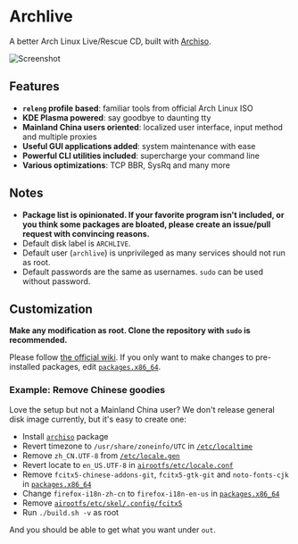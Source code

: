 # Archlive

A better Arch Linux Live/Rescue CD, built with [Archiso](https://wiki.archlinux.org/index.php/Archiso).

![Screenshot](https://user-images.githubusercontent.com/44045911/75601974-bcdb4800-5afb-11ea-83b4-0ebc5abee2d8.png)

## Features

- **`releng` profile based**: familiar tools from official Arch Linux ISO
- **KDE Plasma powered**: say goodbye to daunting tty
- **Mainland China users oriented**: localized user interface, input method and multiple proxies
- **Useful GUI applications added**: system maintenance with ease
- **Powerful CLI utilities included**: supercharge your command line
- **Various optimizations**: TCP BBR, SysRq and many more

## Notes

- **Package list is opinionated. If your favorite program isn't included, or you think some packages are bloated, please create an issue/pull request with convincing reasons.**
- Default disk label is `ARCHLIVE`.
- Default user (`archlive`) is unprivileged as many services should not run as root.
- Default passwords are the same as usernames. `sudo` can be used without password.

## Customization

**Make any modification as root. Clone the repository with `sudo` is recommended.**

Please follow [the official wiki](https://wiki.archlinux.org/index.php/Archiso). If you only want to make changes to pre-installed packages, edit [`packages.x86_64`](packages.x86_64).

### Example: Remove Chinese goodies

Love the setup but not a Mainland China user? We don't release general disk image currently, but it's easy to create one:

- Install [`archiso`](https://www.archlinux.org/packages/extra/any/archiso/) package
- Revert timezone to `/usr/share/zoneinfo/UTC` in [`/etc/localtime`](airootfs/root/customize_airootfs.sh#L9)
- Remove `zh_CN.UTF-8` from [`/etc/locale.gen`](airootfs/root/customize_airootfs.sh#L6)
- Revert locate to `en_US.UTF-8` in [`airootfs/etc/locale.conf`](airootfs/etc/locale.conf)
- Remove `fcitx5-chinese-addons-git`, `fcitx5-gtk-git` and `noto-fonts-cjk` in [`packages.x86_64`](packages.x86_64)
- Change `firefox-i18n-zh-cn` to `firefox-i18n-en-us` in [`packages.x86_64`](packages.x86_64)
- Remove [`airootfs/etc/skel/.config/fcitx5`](airootfs/etc/skel/.config/fcitx5)
- Run `./build.sh -v` as root

And you should be able to get what you want under `out`.
